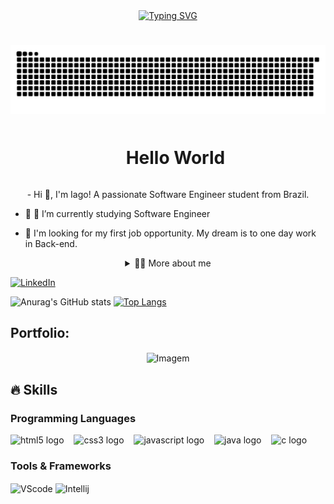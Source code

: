 <div align="center">
  <a href="https://git.io/typing-svg"><img src="https://readme-typing-svg.demolab.com?font=Fira+Code&pause=1000&width=435&lines=Welcome+to+My+Profile" alt="Typing SVG" /></a>
</div>

#

<picture align="center">
  <source media="(prefers-color-scheme: dark)" srcset="https://raw.githubusercontent.com/iagsant/iagsant/output/github-contribution-grid-snake-dark.svg">
  <source media="(prefers-color-scheme: light)" srcset="https://raw.githubusercontent.com/iagsant/iagsant/output/github-contribution-grid-snake-dark.svg">
  <img align="center" alt="github contribution grid snake animation" src="https://raw.githubusercontent.com/iagsant/iagsant/output/github-contribution-grid-snake.svg">
</picture>
  

<!--título-->
<div id="user-content-toc">
  <ul align="center">
    <summary><h1 style="display: inline-block">Hello World</h1></summary>
</div>

<!-- Presentation -->
<p align="center">
  - Hi 👋, I'm Iago! A passionate Software Engineer student from Brazil.

  - 🌱 🌱 I’m currently studying Software Engineer

  - 🔭 I'm looking for my first job opportunity. My dream is to one day work in Back-end.
</p>

<!-- Dropdown -->
<details align="center">
  <summary align="center">👨‍💻 More about me</summary>

  - 💬 I'm 26 years old and currently live in Brazil. I'm studying English and have experience with HTML, CSS, JavaScript, Java, and I'm learning C.

  - ⚡ I enjoy learning new things, as well as watching movies and playing games! I believe that our personal interests contribute to a more refined perception of things and problem-solving
</details>

<!-- Links -->
[![LinkedIn](https://img.shields.io/badge/LinkedIn-0077B5?style=for-the-badge&logo=linkedin&logoColor=white)](https://www.linkedin.com/in/iago-santos-4542881b5)


<!-- GithubStats -->
![Anurag's GitHub stats](https://github-readme-stats.vercel.app/api?username=iagsant&show_icons=true&theme=transparent)
[![Top Langs](https://github-readme-stats.vercel.app/api/top-langs/?username=iagsant&show_icons=true&theme=transparent)](https://github.com/anuraghazra/github-readme-stats)

<!-- Portfolio -->
## Portfolio:

<!-- GIF -->
<p align="center">
  <img align="center" src="https://github.com/VariableBee/VariableBee/assets/77739311/4e9f41af-6b57-49a7-b15a-74322e96b4d7" alt="Imagem">
</p>

## 🔥 Skills
<!-- Skills: Programming Languages -->
  <div style="flex-basis: 48%;">
    <h3>Programming Languages</h3>
    <img src="https://cdn.jsdelivr.net/gh/devicons/devicon/icons/html5/html5-original.svg" height="25" alt="html5 logo"  />
  <img width="8" />
  <img src="https://cdn.jsdelivr.net/gh/devicons/devicon/icons/css3/css3-original.svg" height="25" alt="css3 logo"  />
  <img width="8" />
  <img src="https://cdn.jsdelivr.net/gh/devicons/devicon/icons/javascript/javascript-plain.svg" height="25" alt="javascript logo"  />
  <img width="8" />
  <img src="https://cdn.jsdelivr.net/gh/devicons/devicon/icons/java/java-original.svg" height="25" alt="java logo"  />
  <img width="8" />
  <img src="https://cdn.jsdelivr.net/gh/devicons/devicon/icons/c/c-original.svg" height="25" alt="c logo"  />
  <img width="8" />
  
  </div>
  
  <!-- Skills: Tools & Frameworks -->
  <div style="flex-basis: 48%;">
    <h3>Tools & Frameworks</h3>
    <img align="center" alt="VScode" height="30" width="40" src="https://cdn.jsdelivr.net/gh/devicons/devicon/icons/vscode/vscode-original.svg">
    <img align="center" alt="Intellij" height="30" width="40" src="https://img.shields.io/badge/IntelliJ_IDEA-000000.svg?style=for-the-badge&logo=intellij-idea&logoColor=white">
  </div>
  <!-- Skills: Libraries -->
  <!--<div style="flex-basis: 48%;">
    <h3>Frameworks, Platforms and Libraries</h3>
    <img align="center" alt="Numpy" height="30" width="40" src="![Nuxtjs](https://img.shields.io/badge/Nuxt-002E3B?style=for-the-badge&logo=nuxtdotjs&logoColor=#00DC82)">
  </div>
 
